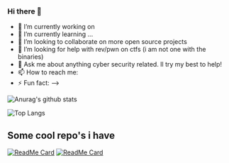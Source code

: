 ### Hi there 👋



- 🔭 I’m currently working on 
- 🌱 I’m currently learning ...
- 👯 I’m looking to collaborate on more open source projects
- 🤔 I’m looking for help with rev/pwn on ctfs (i am not one with the binaries)
- 💬 Ask me about anything cyber security related. Il try my best to help!
- 📫 How to reach me: 
- ⚡ Fun fact: 
-->

![Anurag's github stats](https://github-readme-stats.vercel.app/api?username=fieldraccoon&show_icons=true&count_private=true&theme=react)

![Top Langs](https://github-readme-stats.vercel.app/api/top-langs/?username=fieldraccoon&show_icons=true&count_private=true&theme=react&layout=compact)

## Some cool repo's i have


[![ReadMe Card](https://github-readme-stats.vercel.app/api/pin/?username=fieldraccoon&repo=HostEnumerator)](https://github.com/fieldraccoon/HostEnumerator) [![ReadMe Card](https://github-readme-stats.vercel.app/api/pin/?username=fieldraccoon&repo=fieldraccoon.github.io)](https://github.com/fieldraccoon/fieldraccoon.github.io)
